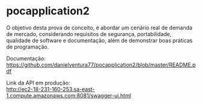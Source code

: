 # pocapplication2
O objetivo desta prova de conceito, é abordar um cenário real de demanda de mercado, considerando requisitos de segurança, portabilidade, qualidade de software e documentação, além de demonstrar boas práticas de programação.

Documentação:<br/>
https://github.com/danielventura77/pocapplication2/blob/master/README.pdf

Link da API em produção:<br/>
http://ec2-18-231-160-253.sa-east-1.compute.amazonaws.com:8081/swagger-ui.html
